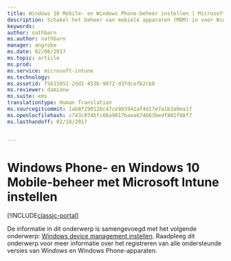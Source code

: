 ```yaml
---
title: Windows 10 Mobile- en Windows Phone-beheer instellen | Microsoft Docs
description: Schakel het beheer van mobiele apparaten (MDM) in voor Windows 10 Mobile- of Windows Phone-apparaten met Microsoft Intune.
keywords: 
author: nathbarn
ms.author: nathbarn
manager: angrobe
ms.date: 02/08/2017
ms.topic: article
ms.prod: 
ms.service: microsoft-intune
ms.technology: 
ms.assetid: f5615051-2dd1-453b-9872-d3fdcefb2cb8
ms.reviewer: damionw
ms.suite: ems
translationtype: Human Translation
ms.sourcegitcommit: 1ab8f29012bc47ce983942af4d17e7a1b3a0ea17
ms.openlocfilehash: c743c074bfc66a9017baea674663bedf801f08f7
ms.lasthandoff: 02/18/2017


---
```



# <a name="set-up-windows-phone-and-windows-10-mobile-management-with-microsoft-intune"></a>Windows Phone- en Windows 10 Mobile-beheer met Microsoft Intune instellen

[!INCLUDE[classic-portal](../includes/classic-portal.md)]

De informatie in dit onderwerp is samengevoegd met het volgende onderwerp: [Windows device management instellen](set-up-windows-device-management-with-microsoft-intune.md). Raadpleeg dit onderwerp voor meer informatie over het registreren van alle ondersteunde versies van Windows en Windows Phone-apparaten.
